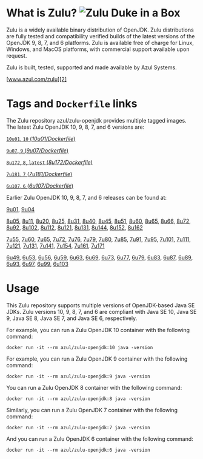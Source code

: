 What is Zulu? ![Zulu Duke in a Box][1]
======================================

Zulu is a widely available binary distribution of OpenJDK. Zulu distributions are fully tested and compatibility verified builds of the latest versions of the OpenJDK 9, 8, 7, and 6 platforms. Zulu is available free of charge for Linux, Windows, and MacOS platforms, with commercial support available upon request.

Zulu is built, tested, supported and made available by Azul Systems.

[www.azul.com/zulu][2]

Tags and `Dockerfile` links
===========================

The Zulu repository azul/zulu-openjdk provides multiple tagged images. The latest Zulu OpenJDK 10, 9, 8, 7, and 6 versions are:

[`10u01`, `10` (*10u01/Dockerfile*)][70]

[`9u07`, `9` (*9u07/Dockerfile*)][67]

[`8u172`, `8`, `latest` (*8u172/Dockerfile*)][46]

[`7u181`, `7` (*7u181/Dockerfile*)][27]

[`6u107`, `6` (*6u107/Dockerfile*)][10]

Earlier Zulu OpenJDK 10, 9, 8, 7, and 6 releases can be found at:



[9u01][68], [9u04][69]

[8u05][47], [8u11][48], [8u20][49], [8u25][50], [8u31][51], [8u40][52], [8u45][53], [8u51][54], [8u60][55], [8u65][56], [8u66][57], [8u72][58], [8u92][59], [8u102][60], [8u112][61], [8u121][62], [8u131][63], [8u144][64], [8u152][65], [8u162][66]

[7u55][28], [7u60][29], [7u65][30], [7u72][31], [7u76][32], [7u79][33], [7u80][34], [7u85][35], [7u91][36], [7u95][37], [7u101][38], [7u111][39], [7u121][40], [7u131][41], [7u141][42], [7u154][43], [7u161][44], [7u171][45]

[6u49][11], [6u53][12], [6u56][13], [6u59][14], [6u63][15], [6u69][16], [6u73][17], [6u77][18], [6u79][19], [6u83][20], [6u87][21], [6u89][22], [6u93][23], [6u97][24], [6u99][25], [6u103][26]

Usage
=====

This Zulu repository supports multiple versions of OpenJDK-based Java SE JDKs. Zulu versions 10, 9, 8, 7, and 6 are compliant with Java SE 10, Java SE 9, Java SE 8, Java SE 7, and Java SE 6, respectively.

For example, you can run a Zulu OpenJDK 10 container with the following command:

    docker run -it --rm azul/zulu-openjdk:10 java -version

For example, you can run a Zulu OpenJDK 9 container with the following command:

    docker run -it --rm azul/zulu-openjdk:9 java -version

You can run a Zulu OpenJDK 8 container with the following command:

    docker run -it --rm azul/zulu-openjdk:8 java -version

Similarly, you can run a Zulu OpenJDK 7 container with the following command:

    docker run -it --rm azul/zulu-openjdk:7 java -version

And you can run a Zulu OpenJDK 6 container with the following command:

    docker run -it --rm azul/zulu-openjdk:6 java -version


  [1]: https://www.azul.com/files/ZuluDocker60.gif
  [2]: http://www.azul.com/zulu
  [10]: https://github.com/zulu-openjdk/zulu-openjdk/blob/master/6u107-6.20.0.1/Dockerfile
  [11]: https://github.com/zulu-openjdk/zulu-openjdk/blob/master/6u49-6.4.0.6/Dockerfile
  [12]: https://github.com/zulu-openjdk/zulu-openjdk/blob/master/6u53-6.5.0.2/Dockerfile
  [13]: https://github.com/zulu-openjdk/zulu-openjdk/blob/master/6u56-6.6.0.1/Dockerfile
  [14]: https://github.com/zulu-openjdk/zulu-openjdk/blob/master/6u59-6.7.0.2/Dockerfile
  [15]: https://github.com/zulu-openjdk/zulu-openjdk/blob/master/6u63-6.8.0.1/Dockerfile
  [16]: https://github.com/zulu-openjdk/zulu-openjdk/blob/master/6u69-6.9.0.3/Dockerfile
  [17]: https://github.com/zulu-openjdk/zulu-openjdk/blob/master/6u73-6.10.0.3/Dockerfile
  [18]: https://github.com/zulu-openjdk/zulu-openjdk/blob/master/6u77-6.11.0.2/Dockerfile
  [19]: https://github.com/zulu-openjdk/zulu-openjdk/blob/master/6u79-6.12.0.2/Dockerfile
  [20]: https://github.com/zulu-openjdk/zulu-openjdk/blob/master/6u83-6.13.0.3/Dockerfile
  [21]: https://github.com/zulu-openjdk/zulu-openjdk/blob/master/6u87-6.14.0.1/Dockerfile
  [22]: https://github.com/zulu-openjdk/zulu-openjdk/blob/master/6u89-6.15.0.1/Dockerfile
  [23]: https://github.com/zulu-openjdk/zulu-openjdk/blob/master/6u93-6.16.0.1/Dockerfile
  [24]: https://github.com/zulu-openjdk/zulu-openjdk/blob/master/6u97-6.17.0.1/Dockerfile
  [25]: https://github.com/zulu-openjdk/zulu-openjdk/blob/master/6u99-6.18.0.3/Dockerfile
  [26]: https://github.com/zulu-openjdk/zulu-openjdk/blob/master/6u103-6.19.0.1/Dockerfile
  [27]: https://github.com/zulu-openjdk/zulu-openjdk/blob/master/7u181-7.23.0.1/Dockerfile
  [28]: https://github.com/zulu-openjdk/zulu-openjdk/blob/master/7u55-7.4.0.5/Dockerfile
  [29]: https://github.com/zulu-openjdk/zulu-openjdk/blob/master/7u60-7.5.0.1/Dockerfile
  [30]: https://github.com/zulu-openjdk/zulu-openjdk/blob/master/7u65-7.6.0.1/Dockerfile
  [31]: https://github.com/zulu-openjdk/zulu-openjdk/blob/master/7u72-7.7.0.1/Dockerfile
  [32]: https://github.com/zulu-openjdk/zulu-openjdk/blob/master/7u76-7.8.0.3/Dockerfile
  [33]: https://github.com/zulu-openjdk/zulu-openjdk/blob/master/7u79-7.9.0.2/Dockerfile
  [34]: https://github.com/zulu-openjdk/zulu-openjdk/blob/master/7u80-7.10.0.1/Dockerfile
  [35]: https://github.com/zulu-openjdk/zulu-openjdk/blob/master/7u85-7.11.0.3/Dockerfile
  [36]: https://github.com/zulu-openjdk/zulu-openjdk/blob/master/7u91-7.12.0.3/Dockerfile
  [37]: https://github.com/zulu-openjdk/zulu-openjdk/blob/master/7u95-7.13.0.1/Dockerfile
  [38]: https://github.com/zulu-openjdk/zulu-openjdk/blob/master/7u101-7.14.0.5/Dockerfile
  [39]: https://github.com/zulu-openjdk/zulu-openjdk/blob/master/7u111-7.15.0.1/Dockerfile
  [40]: https://github.com/zulu-openjdk/zulu-openjdk/blob/master/7u121-7.16.0.1/Dockerfile
  [41]: https://github.com/zulu-openjdk/zulu-openjdk/blob/master/7u131-7.17.0.5/Dockerfile
  [42]: https://github.com/zulu-openjdk/zulu-openjdk/blob/master/7u141-7.18.0.3/Dockerfile
  [43]: https://github.com/zulu-openjdk/zulu-openjdk/blob/master/7u154-7.20.0.3/Dockerfile
  [44]: https://github.com/zulu-openjdk/zulu-openjdk/blob/master/7u161-7.21.0.3/Dockerfile
  [45]: https://github.com/zulu-openjdk/zulu-openjdk/blob/master/7u171-7.22.0.3/Dockerfile
  [46]: https://github.com/zulu-openjdk/zulu-openjdk/blob/master/8u172-8.30.0.1/Dockerfile
  [47]: https://github.com/zulu-openjdk/zulu-openjdk/blob/master/8u05-8.1.0.6/Dockerfile
  [48]: https://github.com/zulu-openjdk/zulu-openjdk/blob/master/8u11-8.2.0.1/Dockerfile
  [49]: https://github.com/zulu-openjdk/zulu-openjdk/blob/master/8u20-8.3.0.1/Dockerfile
  [50]: https://github.com/zulu-openjdk/zulu-openjdk/blob/master/8u25-8.4.0.1/Dockerfile
  [51]: https://github.com/zulu-openjdk/zulu-openjdk/blob/master/8u31-8.5.0.1/Dockerfile
  [52]: https://github.com/zulu-openjdk/zulu-openjdk/blob/master/8u40-8.6.0.1/Dockerfile
  [53]: https://github.com/zulu-openjdk/zulu-openjdk/blob/master/8u45-8.7.0.5/Dockerfile
  [54]: https://github.com/zulu-openjdk/zulu-openjdk/blob/master/8u51-8.8.0.3/Dockerfile
  [55]: https://github.com/zulu-openjdk/zulu-openjdk/blob/master/8u60-8.9.0.4/Dockerfile
  [56]: https://github.com/zulu-openjdk/zulu-openjdk/blob/master/8u65-8.10.0.1/Dockerfile
  [57]: https://github.com/zulu-openjdk/zulu-openjdk/blob/master/8u66-8.11.0.1/Dockerfile
  [58]: https://github.com/zulu-openjdk/zulu-openjdk/blob/master/8u72-8.13.0.5/Dockerfile
  [59]: https://github.com/zulu-openjdk/zulu-openjdk/blob/master/8u92-8.15.0.1/Dockerfile
  [60]: https://github.com/zulu-openjdk/zulu-openjdk/blob/master/8u102-8.17.0.3/Dockerfile
  [61]: https://github.com/zulu-openjdk/zulu-openjdk/blob/master/8u112-8.19.0.1/Dockerfile
  [62]: https://github.com/zulu-openjdk/zulu-openjdk/blob/master/8u121-8.20.0.5/Dockerfile
  [63]: https://github.com/zulu-openjdk/zulu-openjdk/blob/master/8u131-8.21.0.1/Dockerfile
  [64]: https://github.com/zulu-openjdk/zulu-openjdk/blob/master/8u144-8.23.0.3/Dockerfile
  [65]: https://github.com/zulu-openjdk/zulu-openjdk/blob/master/8u152-8.25.0.1/Dockerfile
  [66]: https://github.com/zulu-openjdk/zulu-openjdk/blob/master/8u162-8.27.0.7/Dockerfile
  [67]: https://github.com/zulu-openjdk/zulu-openjdk/blob/master/9u07-9.0.7.1/Dockerfile
  [68]: https://github.com/zulu-openjdk/zulu-openjdk/blob/master/9u01-9.0.1.3/Dockerfile
  [69]: https://github.com/zulu-openjdk/zulu-openjdk/blob/master/9u04-9.0.4.1/Dockerfile
  [70]: https://github.com/zulu-openjdk/zulu-openjdk/blob/master/10u01-10.2/Dockerfile
